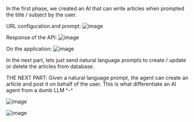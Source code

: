 In the first phase, we created an AI that can write articles when prompted the title / subject by the user.

URL configuration and prompt:
![image](https://github.com/user-attachments/assets/300407e1-d5e8-4086-9201-537f57c20352)

Response of the API:
![image](https://github.com/user-attachments/assets/4f3df54f-230a-4c60-849e-aecefbe5d635)

On the application:
![image](https://github.com/user-attachments/assets/4dae51c0-7476-46ef-9a0f-7a870b7ab030)

In the next part, lets just send natural language prompts to create / update or delete the articles from database.

THE NEXT PART:
Given a natural language prompt, the agent can create an article and post it on behalf of the user.
This is what differentiate an AI agent from a dumb LLM ^-^

![image](https://github.com/user-attachments/assets/3fe094f2-e0ba-47e9-9831-89878209c43a)

![image](https://github.com/user-attachments/assets/8dd2c4aa-d187-47dd-909b-1ed5e179c8ac)
